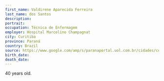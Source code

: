 ```yaml
---
first_name: Valdirene Aparecida Ferreira
last_name: dos Santos
description: 
portrait: 
occupation: Técnica de Enfermagem
employer: Hospital Marcelino Champagnat
city: Curitiba
province: Paraná
country: Brazil
source: https://www.google.com/amp/s/paranaportal.uol.com.br/cidades/curitiba-coronavirus-morte-enfermeira-valdirene/
birth_date: 
death_date: 
---
```


40 years old.
